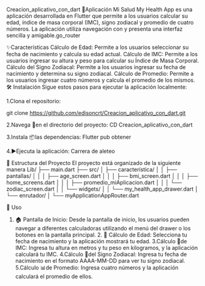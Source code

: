 Creacion_aplicativo_con_dart
🚀Aplicación Mi Salud
My Health App es una aplicación desarrollada en Flutter que permite a los usuarios calcular su edad, índice de masa corporal (IMC), signo zodiacal y promedio de cuatro números. La aplicación utiliza navegación con y presenta una interfaz sencilla y amigable.go_router

✨Características
Cálculo de Edad: Permite a los usuarios seleccionar su fecha de nacimiento y calcula su edad actual.
Cálculo de IMC: Permite a los usuarios ingresar su altura y peso para calcular su Índice de Masa Corporal.
Cálculo del Signo Zodiacal: Permite a los usuarios ingresar su fecha de nacimiento y determina su signo zodiacal.
Cálculo de Promedio: Permite a los usuarios ingresar cuatro números y calcula el promedio de los mismos.
🛠 Instalación
Sigue estos pasos para ejecutar la aplicación localmente:

1.Clona el repositorio:

git clone https://github.com/edisoncrt/Creacion_aplicativo_con_dart.git

2.Navega 📂en el directorio del proyecto: CD Creacion_aplicativo_con_dart

3.Instala 📦las dependencias: Flutter pub obtener

4.▶️Ejecuta la aplicación: Carrera de aleteo

📂 Estructura del Proyecto
El proyecto está organizado de la siguiente manera Lib/ ├── main.dart ├── src/ │ ├── característica/ │ │ ├── pantallas/ │ │ │ ├── age_screen.dart │ │ │ ├── bmi_screen.dart │ │ │ ├── home_screens.dart │ │ │ ├── promedio_miAplicacion.dart │ │ │ └── zodiac_screen.dart │ │ └── widgets/ │ │ └── my_health_app_drawer.dart │ └── enrutador/ │ └── myApplicationAppRouter.dart

📱 Uso
1. 🏠 Pantalla de Inicio: Desde la pantalla de inicio, los usuarios pueden navegar a diferentes calculadoras utilizando el menú del drawer o los botones en la pantalla principal. 2. 🎂 Cálculo de Edad: Selecciona tu fecha de nacimiento y la aplicación mostrará tu edad. 3.Cálculo 🧮de IMC: Ingresa tu altura en metros y tu peso en kilogramos, y la aplicación calculará tu IMC. 4.Cálculo 🔮del Signo Zodiacal: Ingresa tu fecha de nacimiento en el formato AAAA-MM-DD para ver tu signo zodiacal. 5.Cálculo 📊de Promedio: Ingresa cuatro números y la aplicación calculará el promedio de ellos.